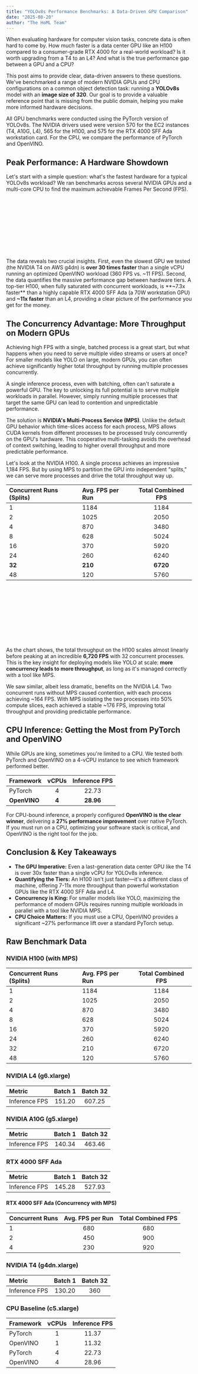 ```yaml
---
title: "YOLOv8s Performance Benchmarks: A Data-Driven GPU Comparison"
date: "2025-08-20"
author: "The HoML Team"
---
```


When evaluating hardware for computer vision tasks, concrete data is often hard to come by. How much faster is a data center GPU like an H100 compared to a consumer-grade RTX 4000 for a real-world workload? Is it worth upgrading from a T4 to an L4? And what is the true performance gap between a GPU and a CPU?

This post aims to provide clear, data-driven answers to these questions. We've benchmarked a range of modern NVIDIA GPUs and CPU configurations on a common object detection task: running a **YOLOv8s** model with an **image size of 320**. Our goal is to provide a valuable reference point that is missing from the public domain, helping you make more informed hardware decisions.

All GPU benchmarks were conducted using the PyTorch version of YOLOv8s. The NVIDIA drivers used were version 570 for the EC2 instances (T4, A10G, L4), 565 for the H100, and 575 for the RTX 4000 SFF Ada workstation card. For the CPU, we compare the performance of PyTorch and OpenVINO.

## Peak Performance: A Hardware Showdown

Let's start with a simple question: what's the fastest hardware for a typical YOLOv8s workload? We ran benchmarks across several NVIDIA GPUs and a multi-core CPU to find the maximum achievable Frames Per Second (FPS).

<svg id="peakPerformanceChart" class="my-8"></svg>

The data reveals two crucial insights. First, even the slowest GPU we tested (the NVIDIA T4 on AWS g4dn) is **over 30 times faster** than a single vCPU running an optimized OpenVINO workload (360 FPS vs. ~11 FPS). Second, the data quantifies the massive performance gap between hardware tiers. A top-tier H100, when fully saturated with concurrent workloads, is **~7.3x faster** than a highly capable RTX 4000 SFF Ada (a 70W workstation GPU) and **~11x faster** than an L4, providing a clear picture of the performance you get for the money.

## The Concurrency Advantage: More Throughput on Modern GPUs

Achieving high FPS with a single, batched process is a great start, but what happens when you need to serve multiple video streams or users at once? For smaller models like YOLO on large, modern GPUs, you can often achieve significantly higher total throughput by running multiple processes concurrently.

A single inference process, even with batching, often can't saturate a powerful GPU. The key to unlocking its full potential is to serve multiple workloads in parallel. However, simply running multiple processes that target the same GPU can lead to contention and unpredictable performance.

The solution is **NVIDIA's Multi-Process Service (MPS)**. Unlike the default GPU behavior which time-slices access for each process, MPS allows CUDA kernels from different processes to be processed truly concurrently on the GPU's hardware. This cooperative multi-tasking avoids the overhead of context switching, leading to higher overall throughput and more predictable performance.

Let's look at the NVIDIA H100. A single process achieves an impressive 1,184 FPS. But by using MPS to partition the GPU into independent "splits," we can serve more processes and drive the total throughput way up.

| Concurrent Runs (Splits) | Avg. FPS per Run | Total Combined FPS |
|:--- |:--- |:---:|
| 1 | 1184 | 1184 |
| 2 | 1025 | 2050 |
| 4 | 870 | 3480 |
| 8 | 628 | 5024 |
| 16 | 370 | 5920 |
| 24 | 260 | 6240 |
| **32** | **210** | **6720** |
| 48 | 120 | 5760 |

<svg id="h100ScalingChart" class="my-8"></svg>

As the chart shows, the total throughput on the H100 scales almost linearly before peaking at an incredible **6,720 FPS** with 32 concurrent processes. This is the key insight for deploying models like YOLO at scale: **more concurrency leads to more throughput**, as long as it's managed correctly with a tool like MPS.

We saw similar, albeit less dramatic, benefits on the NVIDIA L4. Two concurrent runs without MPS caused contention, with each process achieving ~164 FPS. With MPS isolating the two processes into 50% compute slices, each achieved a stable ~176 FPS, improving total throughput and providing predictable performance.

## CPU Inference: Getting the Most from PyTorch and OpenVINO

While GPUs are king, sometimes you're limited to a CPU. We tested both PyTorch and OpenVINO on a 4-vCPU instance to see which framework performed better.

| Framework | vCPUs | Inference FPS |
|:--- |:---:|:---:|
| PyTorch | 4 | 22.73 |
| **OpenVINO**| **4** | **28.96** |

For CPU-bound inference, a properly configured **OpenVINO is the clear winner**, delivering a **27% performance improvement** over native PyTorch. If you must run on a CPU, optimizing your software stack is critical, and OpenVINO is the right tool for the job.

## Conclusion & Key Takeaways

*   **The GPU Imperative:** Even a last-generation data center GPU like the T4 is over 30x faster than a single vCPU for YOLOv8s inference.
*   **Quantifying the Tiers:** An H100 isn't just faster—it's a different class of machine, offering 7-11x more throughput than powerful workstation GPUs like the RTX 4000 SFF Ada and L4.
*   **Concurrency is King:** For smaller models like YOLO, maximizing the performance of modern GPUs requires running multiple workloads in parallel with a tool like NVIDIA MPS.
*   **CPU Choice Matters:** If you must use a CPU, OpenVINO provides a significant ~27% performance lift over a standard PyTorch setup.

## Raw Benchmark Data

### NVIDIA H100 (with MPS)
| Concurrent Runs (Splits) | Avg. FPS per Run | Total Combined FPS |
|:--- |:--- |:---:|
| 1 | 1184 | 1184 |
| 2 | 1025 | 2050 |
| 4 | 870 | 3480 |
| 8 | 628 | 5024 |
| 16 | 370 | 5920 |
| 24 | 260 | 6240 |
| 32 | 210 | 6720 |
| 48 | 120 | 5760 |

### NVIDIA L4 (g6.xlarge)
| Metric | Batch 1 | Batch 32 |
|:--- |:---:|:---:|
| Inference FPS | 151.20 | 607.25 |

### NVIDIA A10G (g5.xlarge)
| Metric | Batch 1 | Batch 32 |
|:--- |:---:|:---:|
| Inference FPS | 140.34 | 463.46 |

### RTX 4000 SFF Ada
| Metric | Batch 1 | Batch 32 |
|:--- |:---:|:---:|
| Inference FPS | 145.28 | 527.93 |

#### RTX 4000 SFF Ada (Concurrency with MPS)
| Concurrent Runs | Avg. FPS per Run | Total Combined FPS |
|:--- |:---:|:---:|
| 1 | 680 | 680 |
| 2 | 450 | 900 |
| 4 | 230 | 920 |

### NVIDIA T4 (g4dn.xlarge)
| Metric | Batch 1 | Batch 32 |
|:--- |:---:|:---:|
| Inference FPS | 130.20 | 360 |

### CPU Baseline (c5.xlarge)
| Framework | vCPUs | Inference FPS |
|:--- |:---:|:---:|
| PyTorch | 1 | 11.37 |
| OpenVINO| 1 | 11.32 |
| PyTorch | 4 | 22.73 |
| OpenVINO| 4 | 28.96 |

<script src="https://cdn.jsdelivr.net/npm/chart.xkcd@1.1/dist/chart.xkcd.min.js"></script>
<script>
document.addEventListener('DOMContentLoaded', function () {
    // Peak Performance Chart
    const peakPerfLabels = ['CPU (4-vCPU, OpenVINO)', 'T4', 'A10G', 'RTX 4000 SFF Ada (4 runs)', 'L4', 'H100 (32 runs)'];
    const peakPerfData = [28.96, 360, 463.46, 920, 607.25, 6720];

    new chartXkcd.Bar(document.getElementById('peakPerformanceChart'), {
        title: 'Peak YOLOv5 Throughput (FPS)',
        xLabel: 'Hardware',
        yLabel: 'Frames Per Second',
        data: {
            labels: peakPerfLabels,
            datasets: [{
                data: peakPerfData,
            }]
        },
        options: {
            yTickCount: 6,
        }
    });

    // H100 Scaling Chart
    const h100Concurrency = [1, 2, 4, 8, 16, 24, 32, 48];
    const h100TotalFps = [1184, 2050, 3480, 5024, 5920, 6240, 6720, 5760];

    new chartXkcd.XY(document.getElementById('h100ScalingChart'), {
        title: 'H100 Total Throughput vs. Concurrency (with MPS)',
        xLabel: 'Number of Concurrent Runs',
        yLabel: 'Total Combined FPS',
        data: {
            datasets: [{
                label: 'Total FPS',
                data: h100Concurrency.map((c, i) => ({ x: c, y: h100TotalFps[i] }))
            }]
        },
        options: {
            xTickCount: 8,
            yTickCount: 7,
            legendPosition: chartXkcd.config.positionType.upRight,
            showLine: true,
            timeFormat: undefined,
            dotSize: 1,
        }
    });
});
</script>
